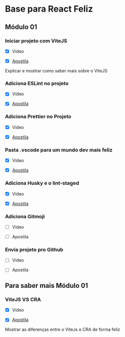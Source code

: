 # Base para React Feliz

## Módulo 01

### Iniciar projeto com ViteJS

- [X] Vídeo

- [X] [Apostila](modulo-01-exercicio-01.md)

Explicar e mostrar como saber mais sobre o ViteJS

### Adiciona ESLint no projeto

- [X] Vídeo

- [X] [Apostila](modulo-01-exercicio-02.md)

### Adiciona Prettier no Projeto

- [X] Vídeo

- [X] [Apostila](modulo-01-exercicio-03.md)

### Pasta .vscode para um mundo dev mais feliz

- [X] Vídeo

- [X] [Apostila](modulo-01-exercicio-04.md)

### Adiciona Husky e o lint-staged

- [X] Vídeo

- [X] [Apostila](modulo-01-exercicio-05.md)

### Adiciona Gitmoji

- [ ] Vídeo

- [ ] Apostila

### Envia projeto pro Github

- [ ] Vídeo

- [ ] Apostila

## Para saber mais Módulo 01

### ViteJS VS CRA

- [X] Vídeo

- [X] [Apostila](modulo-01-extra-01.md)

Mostrar as diferenças entre o ViteJs e CRA de forma feliz